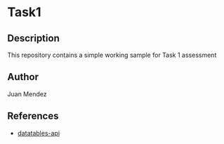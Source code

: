 # Task1

## Description

This repository contains a simple working sample for Task 1 assessment


## Author

Juan Mendez


## References

- [datatables-api](https://www.datatables.net/examples/basic_init/zero_configuration.html )